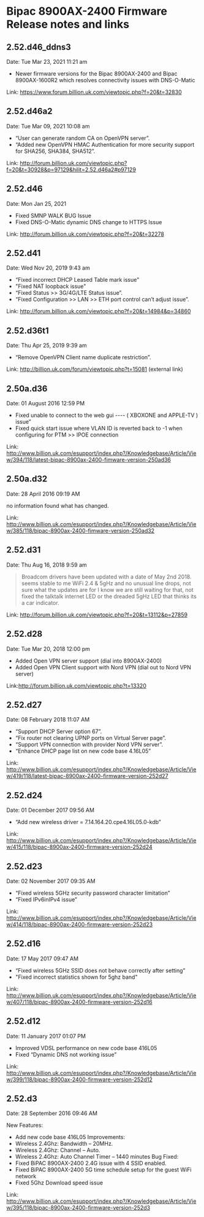 # Bipac 8900AX-2400 Firmware Release notes and links

## 2.52.d46_ddns3
Date: Tue Mar 23, 2021 11:21 am

* Newer firmware versions for the Bipac 8900AX-2400 and Bipac 8900AX-1600R2 which resolves connectivity issues with DNS-O-Matic

Link: https://www.forum.billion.uk.com/viewtopic.php?f=20&t=32830

## 2.52.d46a2
Date: Tue Mar 09, 2021 10:08 am

* “User can generate random CA on OpenVPN server”.
* “Added new OpenVPN HMAC Authentication for more security support for SHA256, SHA384, SHA512”.

Link: http://forum.billion.uk.com/viewtopic.php?f=20&t=30928&p=97129&hilit=2.52.d46a2#p97129

## 2.52.d46
Date: Mon Jan 25, 2021

* Fixed SMNP WALK BUG Issue
* Fixed DNS-O-Matic dynamic DNS change to HTTPS Issue

Link: http://forum.billion.uk.com/viewtopic.php?f=20&t=32278

## 2.52.d41
Date: Wed Nov 20, 2019 9:43 am

* “Fixed incorrect DHCP Leased Table mark issue"
* "Fixed NAT loopback issue"
* “Fixed Status >> 3G/4G/LTE Status issue”.
* “Fixed Configuration >> LAN >> ETH port control can’t adjust issue”.

Link: http://forum.billion.uk.com/viewtopic.php?f=20&t=14984&p=34860

## 2.52.d36t1
Date: Thu Apr 25, 2019 9:39 am

* “Remove OpenVPN Client name duplicate restriction”.

Link: http://billion.uk.com/forum/viewtopic.php?t=15081 (external link) 

## 2.50a.d36
Date: 01 August 2016 12:59 PM

* Fixed unable to connect to the web gui  ---- ( XBOXONE  and  APPLE-TV )  issue”
* Fixed quick start issue where VLAN ID is reverted back to -1 when configuring for PTM >> IPOE connection

Link: http://www.billion.uk.com/esupport/index.php?/Knowledgebase/Article/View/394/118/latest-bipac-8900ax-2400-fimware-version-250ad36

## 2.50a.d32
Date: 28 April 2016 09:19 AM

no information found what has changed.

Link: http://www.billion.uk.com/esupport/index.php?/Knowledgebase/Article/View/385/118/bipac-8900ax-2400-fimware-version-250ad32

## 2.52.d31
Date: Thu Aug 16, 2018 9:59 am

> Broadcom drivers have been updated with a date of May 2nd 2018.
> seems stable to me WiFi 2.4 & 5gHz and no unusual line drops, not sure what the updates are for I know we are still waiting for that, not fixed the talktalk internet LED or the dreaded 5gHz LED that thinks its a car indicator.

Link: http://forum.billion.uk.com/viewtopic.php?f=20&t=13112&p=27859

## 2.52.d28
Date: Tue Mar 20, 2018 12:00 pm

* Added Open VPN server support (dial into 8900AX-2400)
* Added Open VPN Client support with Nord VPN (dial out to Nord VPN server)

Link:http://forum.billion.uk.com/viewtopic.php?t=13320

## 2.52.d27
Date: 08 February 2018 11:07 AM

* “Support DHCP Server option 67”.
* “Fix router not clearing UPNP ports on Virtual Server page”.
* “Support VPN connection with provider Nord VPN server”.
* “Enhance DHCP page list on new code base 4.16L05”

Link: http://www.billion.uk.com/esupport/index.php?/Knowledgebase/Article/View/419/118/latest-bipac-8900ax-2400-firmware-version-252d27

## 2.52.d24
Date: 01 December 2017 09:56 AM

* “Add new wireless driver = 7.14.164.20.cpe4.16L05.0-kdb”

Link: http://www.billion.uk.com/esupport/index.php?/Knowledgebase/Article/View/415/118/bipac-8900ax-2400-firmware-version-252d24

## 2.52.d23
Date: 02 November 2017 09:35 AM

* “Fixed wireless 5GHz security password character limitation”
* “Fixed IPv6inIPv4 issue”

Link: http://www.billion.uk.com/esupport/index.php?/Knowledgebase/Article/View/414/118/bipac-8900ax-2400-firmware-version-252d23

## 2.52.d16
Date: 17 May 2017 09:47 AM

* “Fixed wireless 5GHz SSID does not behave correctly after setting”
* "Fixed incorrect statistics shown for 5ghz band"

Link: http://www.billion.uk.com/esupport/index.php?/Knowledgebase/Article/View/407/118/bipac-8900ax-2400-firmware-version-252d16

## 2.52.d12
Date: 11 January 2017 01:07 PM

* Improved VDSL performance on new code base 416L05
* Fixed “Dynamic DNS not working issue”

Link: http://www.billion.uk.com/esupport/index.php?/Knowledgebase/Article/View/399/118/bipac-8900ax-2400-firmware-version-252d12

## 2.52.d3  
Date: 28 September 2016 09:46 AM

New Features:
* Add new code base 416L05
Improvements:
* Wireless 2.4Ghz: Bandwidth – 20MHz.
* Wireless 2.4Ghz: Channel – Auto.
* Wireless 2.4Ghz: Auto Channel Timer – 1440 minutes
Bug Fixed:
* Fixed BiPAC 8900AX-2400 2.4G issue with 4 SSID enabled.
* Fixed BiPAC 8900AX-2400 5G time schedule setup for the guest WiFi network
* Fixed 5Ghz Download speed issue

Link: http://www.billion.uk.com/esupport/index.php?/Knowledgebase/Article/View/395/118/bipac-8900ax-2400-firmware-version-252d3
